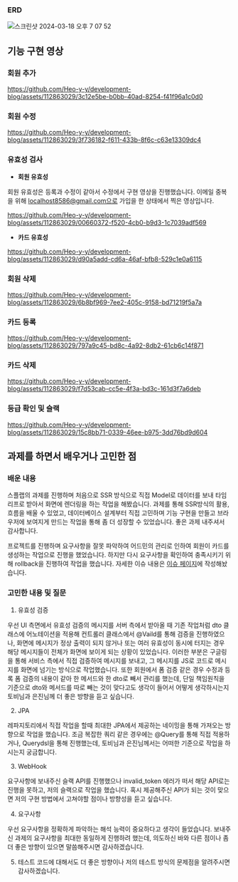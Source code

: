 ### ERD

![스크린샷 2024-03-18 오후 7 07 52](https://github.com/Heo-y-y/development-blog/assets/112863029/cd0b2660-63fd-43ea-861c-ce5e93aed94e)

## 기능 구현 영상

### 회원 추가

https://github.com/Heo-y-y/development-blog/assets/112863029/3c12e5be-b0bb-40ad-8254-f41f96a1c0d0

### 회원 수정

https://github.com/Heo-y-y/development-blog/assets/112863029/3f736182-f611-433b-8f6c-c63e13309dc4

### 유효성 검사

- **회원 유효성**

회원 유효성은 등록과 수정이 같아서 수정에서 구현 영상을 진행했습니다. 이메일 중복을 위해 localhost8586@gmail.com으로 가입을 한 상태에서 찍은 영상입니다.

https://github.com/Heo-y-y/development-blog/assets/112863029/00660372-f520-4cb0-b9d3-1c7039adf569

- **카드 유효성**

https://github.com/Heo-y-y/development-blog/assets/112863029/d90a5add-cd6a-46af-bfb8-529c1e0a6115

### 회원 삭제

https://github.com/Heo-y-y/development-blog/assets/112863029/6b8bf969-7ee2-405c-9158-bd71219f5a7a

### 카드 등록

https://github.com/Heo-y-y/development-blog/assets/112863029/797a9c45-bd8c-4a92-8db2-61cb6c14f871

### 카드 삭제

https://github.com/Heo-y-y/development-blog/assets/112863029/f7d53cab-cc5e-4f3a-bd3c-161d3f7a6deb

### 등급 확인 및 슬랙

https://github.com/Heo-y-y/development-blog/assets/112863029/15c8bb71-0339-46ee-b975-3dd76bd9d604

## 과제를 하면서 배우거나 고민한 점

### 배운 내용

스플랩의 과제를 진행하며 처음으로 SSR 방식으로 직접 Model로 데이터를 보내 타임리프로 받아서 화면에 렌더링을 하는 작업을 해봤습니다. 과제를 통해 SSR방식의 활용, 흐름을 배울 수 있었고, 데이터베이스 설계부터 직접 고민하며 기능 구현을 만들고 브라우저에 보여지게 만드는 작업을 통해 좀 더 성장할 수 있었습니다. 좋은 과제 내주셔서 감사합니다.

프로젝트를 진행하며 요구사항을 잘못 파악하여 어드민의 관리로 인하여 회원이 카드를 생성하는 작업으로 진행을 했었습니다. 하지만 다시 요구사항을 확인하여 충족시키기 위해 rollback을 진행하여 작업을 했습니다. 자세한 이슈 내용은 [이슈 페이지](https://github.com/Heo-y-y/game-membership/issues/17)에 작성해놨습니다. 

### **고민한 내용 및 질문**

1. 유효성 검증

우선 UI 측면에서 유효성 검증의 메시지를 서버 측에서 받아올 때 기존 작업처럼  dto 클래스에 어노테이션을 적용해 컨트롤러 클래스에서 @Vaild를 통해 검증을 진행하였으나, 화면에 메시지가 정상 출력이 되지 않거나 또는 여러 유효성이 동시에 터지는 경우 해당 메시지들이 전체가 화면에 보이게 되는 상황이 있었습니다. 이러한 부분은 구글링을 통해 서비스 측에서 직접 검증하여 메시지를 보내고, 그 메시지를 JS로 코드로 메시지를 화면에 넘기는 방식으로 작업했습니다. 
또한 회원에서 폼 검증 같은 경우 수정과 등록 폼 검증의 내용이 같아 한 메서드와 한 dto로 빼서 관리를 했는데, 단일 책임원칙을 기준으로 dto와 메서드를 따로 빼는 것이 맞다고도 생각이 들어서 어떻게 생각하시는지 토비님과 은진님께 더 좋은 방향을 듣고 싶습니다.

2. JPA

레파지토리에서 직접 작업을 할때 최대한 JPA에서 제공하는 네이밍을 통해 가져오는 방향으로 작업을 했습니다. 조금 복잡한 쿼리 같은 경우에는 @Query를 통해 직접 적용하거나, Querydsl을 통해 진행했는데, 토비님과 은진님께서는 어떠한 기준으로 작업을 하시는지 궁금합니다.

3. WebHook

요구사항에 보내주신 슬랙 API를 진행했으나 invalid_token 에러가 떠서 해당 API로는 진행을 못하고, 저의 슬랙으로 작업을 했습니다. 혹시 제공해주신 API가 되는 것이 맞으면 저의 구현 방법에서 고쳐야할 점이나 방향성을 듣고 싶습니다.

4. 요구사항

우선 요구사항을 정확하게 파악하는 해석 능력이 중요하다고 생각이 들었습니다. 보내주신 과제의 요구사항을 최대한 동일하게 진행하려 했는데, 의도하신 바와 다른 점이나 좀 더 좋은 방향이 있으면 말씀해주시면 감사하겠습니다.

5. 테스트 코드에 대해서도 더 좋은 방향이나 저의 테스트 방식의 문제점을 알려주시면 감사하겠습니다.
